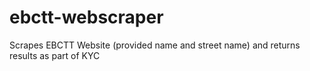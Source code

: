 # ebctt-webscraper
Scrapes EBCTT Website (provided name and street name) and returns results as part of KYC
